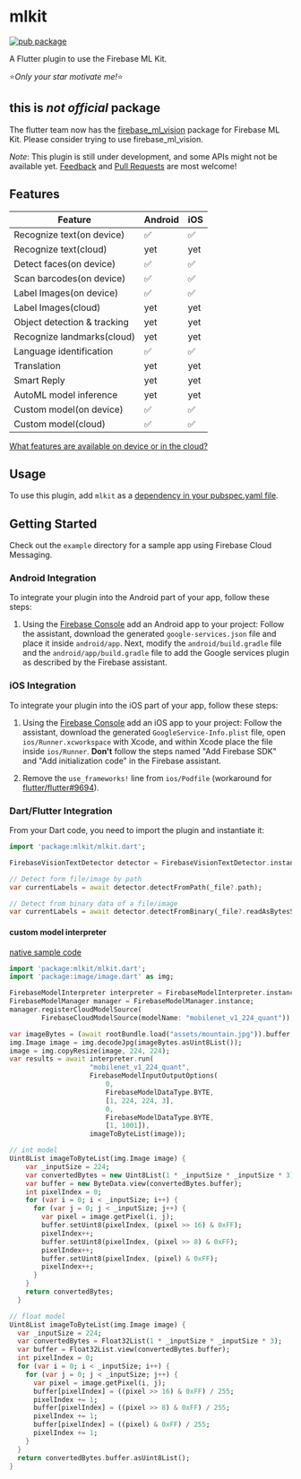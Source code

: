 # mlkit

[![pub package](https://img.shields.io/pub/v/mlkit.svg)](https://pub.dartlang.org/packages/mlkit)

A Flutter plugin to use the Firebase ML Kit.

:star:*Only your star motivate me!*:star:

## this is *not official* package
The flutter team now has the [firebase_ml_vision](https://pub.dartlang.org/packages/firebase_ml_vision) package for Firebase ML Kit. Please consider trying to use firebase_ml_vision. 

*Note*: This plugin is still under development, and some APIs might not be available yet. [Feedback](https://github.com/azihsoyn/flutter_mlkit/issues) and [Pull Requests](https://github.com/azihsoyn/flutter_mlkit/pulls) are most welcome!

## Features

| Feature                        | Android | iOS |
|--------------------------------|---------|-----|
| Recognize text(on device)      | ✅      | ✅  |
| Recognize text(cloud)          | yet     | yet |
| Detect faces(on device)        | ✅      | ✅  |
| Scan barcodes(on device)       | ✅      | ✅  |
| Label Images(on device)        | ✅      | ✅  |
| Label Images(cloud)            | yet     | yet |
| Object detection & tracking    | yet     | yet |
| Recognize landmarks(cloud)     | yet     | yet |
| Language identification        | ✅      | ✅  |
| Translation                    | yet     | yet |
| Smart Reply                    | yet     | yet |
| AutoML model inference         | yet     | yet |
| Custom model(on device)        | ✅      | ✅  |
| Custom model(cloud)            | ✅      | ✅  |

[What features are available on device or in the cloud?](https://firebase.google.com/docs/ml-kit/)

## Usage
To use this plugin, add `mlkit` as a [dependency in your pubspec.yaml file](https://flutter.io/platform-plugins/).

## Getting Started

Check out the `example` directory for a sample app using Firebase Cloud Messaging.

### Android Integration

To integrate your plugin into the Android part of your app, follow these steps:

1. Using the [Firebase Console](https://console.firebase.google.com/) add an Android app to your project: Follow the assistant, download the generated `google-services.json` file and place it inside `android/app`. Next, modify the `android/build.gradle` file and the `android/app/build.gradle` file to add the Google services plugin as described by the Firebase assistant.

### iOS Integration

To integrate your plugin into the iOS part of your app, follow these steps:

1. Using the [Firebase Console](https://console.firebase.google.com/) add an iOS app to your project: Follow the assistant, download the generated `GoogleService-Info.plist` file, open `ios/Runner.xcworkspace` with Xcode, and within Xcode place the file inside `ios/Runner`. **Don't** follow the steps named "Add Firebase SDK" and "Add initialization code" in the Firebase assistant.

1. Remove the `use_frameworks!` line from `ios/Podfile` (workaround for [flutter/flutter#9694](https://github.com/flutter/flutter/issues/9694)).

### Dart/Flutter Integration

From your Dart code, you need to import the plugin and instantiate it:

```dart
import 'package:mlkit/mlkit.dart';

FirebaseVisionTextDetector detector = FirebaseVisionTextDetector.instance;

// Detect form file/image by path
var currentLabels = await detector.detectFromPath(_file?.path);

// Detect from binary data of a file/image
var currentLabels = await detector.detectFromBinary(_file?.readAsBytesSync());
```

#### custom model interpreter

[native sample code](https://github.com/googlecodelabs/mlkit-android/blob/master/custom-model/final/app/src/main/java/com/google/firebase/codelab/mlkit_custommodel/MainActivity.java)

```dart
import 'package:mlkit/mlkit.dart';
import 'package:image/image.dart' as img;

FirebaseModelInterpreter interpreter = FirebaseModelInterpreter.instance;
FirebaseModelManager manager = FirebaseModelManager.instance;
manager.registerCloudModelSource(
        FirebaseCloudModelSource(modelName: "mobilenet_v1_224_quant"));

var imageBytes = (await rootBundle.load("assets/mountain.jpg")).buffer;
img.Image image = img.decodeJpg(imageBytes.asUint8List());
image = img.copyResize(image, 224, 224);
var results = await interpreter.run(
                    "mobilenet_v1_224_quant",
                    FirebaseModelInputOutputOptions(
                        0,
                        FirebaseModelDataType.BYTE,
                        [1, 224, 224, 3],
                        0,
                        FirebaseModelDataType.BYTE,
                        [1, 1001]),
                    imageToByteList(image));

// int model
Uint8List imageToByteList(img.Image image) {
    var _inputSize = 224;
    var convertedBytes = new Uint8List(1 * _inputSize * _inputSize * 3);
    var buffer = new ByteData.view(convertedBytes.buffer);
    int pixelIndex = 0;
    for (var i = 0; i < _inputSize; i++) {
      for (var j = 0; j < _inputSize; j++) {
        var pixel = image.getPixel(i, j);
        buffer.setUint8(pixelIndex, (pixel >> 16) & 0xFF);
        pixelIndex++;
        buffer.setUint8(pixelIndex, (pixel >> 8) & 0xFF);
        pixelIndex++;
        buffer.setUint8(pixelIndex, (pixel) & 0xFF);
        pixelIndex++;
      }
    }
    return convertedBytes;
  }

// float model
Uint8List imageToByteList(img.Image image) {
  var _inputSize = 224;
  var convertedBytes = Float32List(1 * _inputSize * _inputSize * 3);
  var buffer = Float32List.view(convertedBytes.buffer);
  int pixelIndex = 0;
  for (var i = 0; i < _inputSize; i++) {
    for (var j = 0; j < _inputSize; j++) {
      var pixel = image.getPixel(i, j);
      buffer[pixelIndex] = ((pixel >> 16) & 0xFF) / 255;
      pixelIndex += 1;
      buffer[pixelIndex] = ((pixel >> 8) & 0xFF) / 255;
      pixelIndex += 1;
      buffer[pixelIndex] = ((pixel) & 0xFF) / 255;
      pixelIndex += 1;
    }
  }
  return convertedBytes.buffer.asUint8List();
}
```
